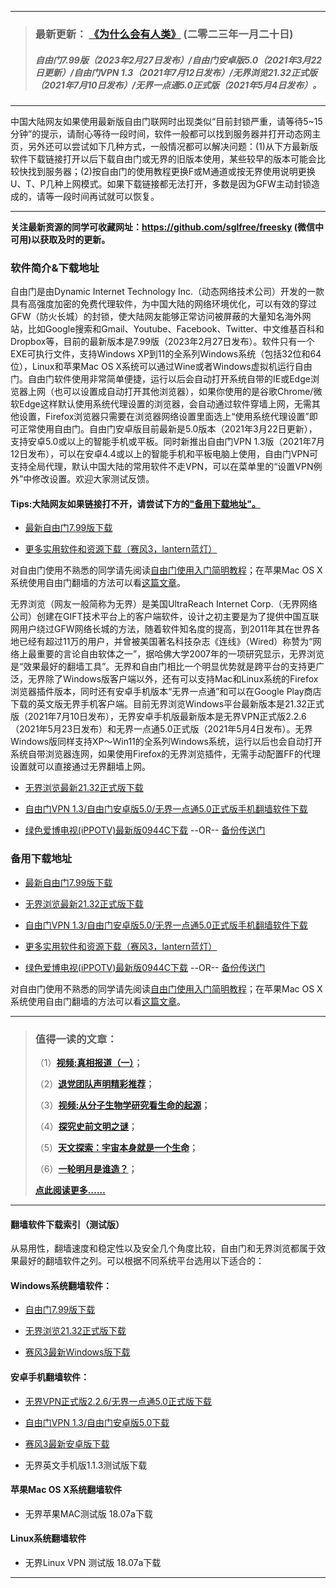 ***
>### 最新更新： [《为什么会有人类》](https://dj2xu4laript4.cloudfront.net/go/mankind) (二零二三年一月二十日)
>##### 自由门7.99版（2023年2月27日发布）/自由门安卓版5.0（2021年3月22日更新）/自由门VPN 1.3（2021年7月12日发布）/无界浏览21.32正式版（2021年7月10日发布）/无界一点通5.0正式版（2021年5月4日发布）。
***
中国大陆网友如果使用最新版自由门联网时出现类似“目前封锁严重，请等待5~15分钟”的提示，请耐心等待一段时间，软件一般都可以找到服务器并打开动态网主页，另外还可以尝试如下几种方式，一般情况都可以解决问题：(1)从下方最新版软件下载链接打开以后下载自由门或无界的旧版本使用，某些较早的版本可能会比较快找到服务器；(2)按自由门的使用教程更换F或M通道或按无界使用说明更换U、T、P几种上网模式。如果下载链接都无法打开，多数是因为GFW主动封锁造成的，请等一段时间再试就可以恢复。
***
<strong>关注最新资源的同学可收藏网址：<font color="#993300"><a href="https://github.com/sglfree/freesky" target="_blank">https://github.com/sglfree/freesky</a> </font>(微信中可用)以获取及时的更新。</strong>

### 软件简介&下载地址

自由门是由Dynamic Internet Technology Inc.（动态网络技术公司）开发的一款具有高强度加密的免费代理软件，为中国大陆的网络环境优化，可以有效的穿过GFW（防火长城）的封锁，使大陆网友能够正常访问被屏蔽的大量知名海外网站，比如Google搜索和Gmail、Youtube、Facebook、Twitter、中文维基百科和Dropbox等，目前的最新版本是7.99版（2023年2月27日发布）。软件只有一个EXE可执行文件，支持Windows XP到11的全系列Windows系统（包括32位和64位），Linux和苹果Mac OS X系统可以通过Wine或者Windows虚拟机运行自由门。自由门软件使用非常简单便捷，运行以后会自动打开系统自带的IE或Edge浏览器上网（也可以设置成自动打开其他浏览器），如果你使用的是谷歌Chrome/微软Edge这样默认使用系统代理设置的浏览器，会自动通过软件穿墙上网，无需其他设置，Firefox浏览器只需要在浏览器网络设置里面选上“使用系统代理设置”即可正常使用自由门。自由门安卓版目前最新是5.0版本（2021年3月22日更新），支持安卓5.0或以上的智能手机或平板。同时新推出自由门VPN 1.3版（2021年7月12日发布），可以在安卓4.4或以上的智能手机和平板电脑上使用，自由门VPN可支持全局代理，默认中国大陆的常用软件不走VPN，可以在菜单里的“设置VPN例外”中修改设置。欢迎大家测试反馈。

#### Tips:大陆网友如果链接打不开，请尝试下方的["备用下载地址"。](#%E5%A4%87%E7%94%A8%E4%B8%8B%E8%BD%BD%E5%9C%B0%E5%9D%80)
* <p><a href="https://d1mqnu3031neuj.cloudfront.net/login2.html?i=a1" target="_blank">最新自由门7.99版下载</a></p>
* <p><a href="https://d1mqnu3031neuj.cloudfront.net/login2.html?i=a4" target="_blank">更多实用软件和资源下载（赛风3，lantern蓝灯）</a></p>

<p class="plink">对自由门使用不熟悉的同学请先阅读<a title="自由门使用入门简单教程" href="https://d1mqnu3031neuj.cloudfront.net/login2.html?i=a6" target="_blank">自由门使用入门简明教程</a>；在苹果Mac OS X系统使用自由门翻墙的方法可以看<a title="在mac OS X系统使用自由门的简单方法" href="https://d1mqnu3031neuj.cloudfront.net/login2.html?i=a7" target="_blank">这篇文章</a>。</p>

无界浏览（网友一般简称为无界）是美国UltraReach Internet Corp.（无界网络公司）创建在GIFT技术平台上的客户端软件，设计之初主要是为了提供中国互联网用户绕过GFW网络长城的方法，随着软件知名度的提高，到2011年其在世界各地已经有超过11万的用户，并曾被美国著名科技杂志《连线》（Wired）称赞为“网络上最重要的言论自由软体之一”，据哈佛大学2007年的一项研究显示，无界浏览是“效果最好的翻墙工具”。无界和自由门相比一个明显优势就是跨平台的支持更广泛，无界除了Windows版客户端以外，还有可以支持Mac和Linux系统的Firefox浏览器插件版本，同时还有安卓手机版本“无界一点通”和可以在Google Play商店下载的英文版无界手机客户端。目前无界浏览Windows平台最新版本是21.32正式版（2021年7月10日发布），无界安卓手机版最新版本是无界VPN正式版2.2.6（2021年5月23日发布）和无界一点通5.0正式版（2021年5月4日发布）。无界Windows版同样支持XP～Win11的全系列Windows系统，运行以后也会自动打开系统自带浏览器连网，如果使用Firefox的无界浏览插件，无需手动配置FF的代理设置就可以直接通过无界翻墙上网。

* <p><a href="https://d1mqnu3031neuj.cloudfront.net/login2.html?i=a2" target="_blank">无界浏览最新21.32正式版下载</a></p>
* <p><a href="https://d1mqnu3031neuj.cloudfront.net/login2.html?i=a3" target="_blank">自由门VPN 1.3/自由门安卓版5.0/无界一点通5.0正式版手机翻墙软件下载</a></p>
* <p><a href="https://d1mqnu3031neuj.cloudfront.net/login2.html?i=a5" target="_blank">绿色爱博电视(iPPOTV)最新版0944C下载</a> --OR-- <a href="#https://d1mqnu3031neuj.cloudfront.net/s3-useast-1/login2.html?i=a5https://s3-external-1.amazonaws.com/s3-useast-1/login2.html?i=a5https://s3.amazonaws.com/s3-useast-1/login.html?i=a5https://s3-external-1.amazonaws.com/s3-useast-1/login.html?i=a5" target="_blank">备份传送门</a></p>

### 备用下载地址

* <p><a href="https://d11fmlcwo25p6l.cloudfront.net/leap2.html?i=a1" target="_blank">最新自由门7.99版下载</a></p>
* <p><a href="https://d11fmlcwo25p6l.cloudfront.net/leap2.html?i=a2" target="_blank">无界浏览最新21.32正式版下载</a></p>
* <p><a href="https://d11fmlcwo25p6l.cloudfront.net/leap2.html?i=a3" target="_blank">自由门VPN 1.3/自由门安卓版5.0/无界一点通5.0正式版手机翻墙软件下载</a></p>
* <p><a href="https://d11fmlcwo25p6l.cloudfront.net/leap2.html?i=a4" target="_blank">更多实用软件和资源下载（赛风3，lantern蓝灯）</a></p>
* <p><a href="https://d11fmlcwo25p6l.cloudfront.net/leap2.html?i=a5" target="_blank">绿色爱博电视(iPPOTV)最新版0944C下载</a> --OR-- <a href="#https://d11fmlcwo25p6l.cloudfront.net/leap2.html?i=a5https://s3-us-west-2.amazonaws.com/s3-website-uswest-2/leap.html?i=a5http://bbc.freetip.bodive.win/forum.php?i=a5http://s3-website-uswest-2.s3-website-us-west-2.amazonaws.com/leap.html?i=a5" target="_blank">备份传送门</a></p>

<p class="plink">对自由门使用不熟悉的同学请先阅读<a title="自由门使用入门简单教程" href="https://d11fmlcwo25p6l.cloudfront.net/leap2.html?i=a6" target="_blank">自由门使用入门简明教程</a>；在苹果Mac OS X系统使用自由门翻墙的方法可以看<a title="在mac OS X系统使用自由门的简单方法" href="https://d11fmlcwo25p6l.cloudfront.net/leap2.html?i=a7" target="_blank">这篇文章</a>。</p>

***
>###  值得一读的文章：
> <p>（1）<strong><a href="https://d11fmlcwo25p6l.cloudfront.net/login-b1.html?i=b1" target="_blank">视频:真相报道（一）</a>；</strong></p>
> <p>（2）<strong><a href="https://d11fmlcwo25p6l.cloudfront.net/login-b1.html?i=b2" target="_blank">退党团队声明精彩推荐</a>；</strong></p>
> <p>（3）<strong><a href="https://d11fmlcwo25p6l.cloudfront.net/login-b1.html?i=b3" target="_blank">视频:从分子生物学研究看生命的起源</a>；</strong></p>
> <p>（4）<strong><a href="https://d11fmlcwo25p6l.cloudfront.net/login-b1.html?i=b4" target="_blank">探究史前文明之谜</a>；</strong></p>
> <p>（5）<strong><a href="https://d11fmlcwo25p6l.cloudfront.net/login-b1.html?i=b5" target="_blank">天文探索：宇宙本身就是一个生命</a>；</strong></p>
> <p>（6）<strong><a href="https://d11fmlcwo25p6l.cloudfront.net/login-b1.html?i=b6" target="_blank">一轮明月是谁造？</a>；</strong></p>
> <p><strong><a href="https://d11fmlcwo25p6l.cloudfront.net/login-b1.html?i=b7" target="_blank">点此阅读更多……</a></strong></p>

***
#### 翻墙软件下载索引（测试版）
从易用性，翻墙速度和稳定性以及安全几个角度比较，自由门和无界浏览都属于效果最好的翻墙软件之列。可以根据不同系统平台选用以下适合的：

#### Windows系统翻墙软件：

* <p><a href="https://d11fmlcwo25p6l.cloudfront.net/leap2.html?i=a1">自由门7.99版下载</a></p>
* <p><a href="https://d11fmlcwo25p6l.cloudfront.net/leap2.html?i=a2">无界浏览21.32正式版下载</a></p>
* <p><a href="https://d11fmlcwo25p6l.cloudfront.net/leap2.html?i=a4">赛风3最新Windows版下载</a></p>

#### 安卓手机翻墙软件：
* <p><a href="https://d11fmlcwo25p6l.cloudfront.net/leap2.html?i=a3">无界VPN正式版2.2.6/无界一点通5.0正式版下载</a></p>
* <p><a href="https://d11fmlcwo25p6l.cloudfront.net/leap2.html?i=a3">自由门VPN 1.3/自由门安卓版5.0下载</a></p>
* <p><a href="https://d11fmlcwo25p6l.cloudfront.net/leap2.html?i=a4">赛风3最新安卓版下载</a></p>
* <p>无界英文手机版1.1.3测试版下载</p>

#### 苹果Mac OS X系统翻墙软件
* <p>无界苹果MAC测试版 18.07a下载</p>

#### Linux系统翻墙软件
* <p>无界Linux VPN 测试版 18.07a下载</p>

***

